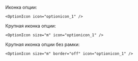 Иконка опции:

    <OptionIcon icon="optionicon_1" />
		
Крупная иконка опции:

    <OptionIcon size="m" icon="optionicon_1" />	
		
Крупная иконка опции без рамки:

    <OptionIcon size="m" border="off" icon="optionicon_1" />			
		